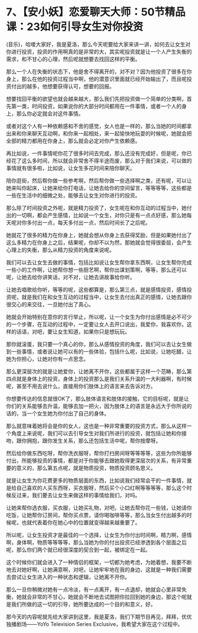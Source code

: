 # 7、【安小妖】恋爱聊天大师：50节精品课：23如何引导女生对你投资

(音乐)，哈喽大家好，我是夏洛，那么今天呢要给大家来讲一讲，如何去让女生对你进行投资，投资的作用啊真的是非常的大，其实呢投资就是让一个人产生失衡的需求，和不甘心的心理，然后呢就想要去找回这样的平衡。

那么一个人在失衡的状态下，他是舍不得离开的，对不对？因为他投资了很多在你身上，那么在他的投资过程当中啊，他的潜意识里面就已经开始输出了，而且呢投资付出的越多，他想要获得认可，想要的回报。

想要找回平衡的欲望也就会越来越大，那么我们先把投资做一个简单的分类啊，首先第一类，时间投资，如果说你的大部分时间都用在一件事情，或者一个人的身上，那么你必定就会对这件事情。

或者对这个人有一种依赖感和不舍的感觉，女人也是一样的，那么当她的时间都拿出来和你来聊天互动啊，和你来一起相处，来一起愉快地玩耍的时候呢，她就会把全部的精力都用在你身上，那么就会必定对你产生依赖感。

再比如说，一件事情呢你花了很多时间去完成，那么还没有完成好，但是呢，你已经花了这么多时间，所以就会非常舍不得半途而废，那么对于我们来说，可以做的事情就有很多啦，比如说，让女生多花时间来陪你聊天。

陪你逛街，然后帮你做一些参考啊，然后帮你做一些选择啊之类，还有呢，可以让她来叫你起床，让她来给你打电话，让她去给你的空间留言，等等等等，这些都是一些在生活中的细微之处，能够去让女生对你进行的投资。

那么除了时间投资之外呢，就是精力投资了，女生呢在和你互动的过程当中，她付出的一切啊，都会产生感情，比如说一个女生，对你只是有一点点好感，那么她每天呢对你多付出一点，每天多付出一点，然后时间长了之后呢。

她就花了很多的精力在你身上，她就会想从你身上去获得奖励，但是如果她付出了这么多精力在你身上之后，结果呢，你却不以为然，那她就会觉得很委屈，会产生心理上的失衡，那么从精力投资的角度来说呢。

我们可以去让女生去做的事情，包括比如说让女生帮你拿东西啊，让女生帮你完成一些小的工作啊，让她帮你想一些厨艺啊，帮你出谋划策啊，等等，那么还可以呢，让她去给你讲笑话，对不对，让她去讲故事给你听。

让她去唱歌给你听，等等的呢，这些都算是，那么第三点，就是感情投资，感情投资呢，就是我们在和女生互动的过程当中，让女生去付出真正的感情，让她去跟你很交心的来交往，一旦她付出了真心。

她就会开始特别在意你的言行举止，所以呢，让一个女生为你付出感情是必不可少的一个步骤，在互动的过程中，一定要让女人去开口说出，我爱你，我喜欢你，这样的话语，对吧，要让女生知道，如果你只是想玩玩。

那你就滚蛋，我只要一个真心的你，那么从感情投资的角度，我们可以去让女生做到一些事情，或者说让她可以有的一些体验，包括什么呢，比如说，让她吃醋，让她为你担心，让她对你有一点思念。

那么更深层次的就是让她爱你，让她离不开你，这些都属于这样一个范畴，那么第四点就是身体上的投资，身体上的投资那么是我们关系升温的一大利器啊，有时候呢，甚至不用去说什么，直接用你们肢体上的语言来去告诉对方。

你想要传达的信息就很OK了，那么肢体语言和肢体的接触，它的目标呢，就是让你们的关系能够去升温，能够去加一把火，因为肢体上的语言是永远大于你所说的话的，当一个女生她为你付出了自己的身体。

那么就意味着她将会是你的女人，这也是一种非常重要的投资方式，那么从这样一个角度上来说呢，我们可以去引导女生对我们所进行的投资，就包括让她和你接吻，跟你拥抱，跟你发生关系，那么还包括生活中呢，帮你按摩呀。

然后给你做东西吃呀，帮你洗衣服呀，帮你打扫房间呀等等等等，这些为你所能够付出，所能够投资的事情，都是对于你能够去跟她取得更深层次的关系，有非常重要的意义的，那么第五点呢，就是物质投资，物质投资顾名思义。

就是让女生为你花费更多的物质层面的东西，比如说我们经常会干的一件事情，就是给自己喜欢的人买东西呀，买衣服呀，然后买个小口红啊等等等等，那么这个时候反过来，我们要去让女生来做这样的事情给我们，对吗。

让她来帮你选衣服，买衣服，让她买礼物，对吧，让她去帮你花一些钱，让她请你吃饭，让她帮你订房间，帮你买点票，请你喝咖啡等等，那么当女生付出越多的时候呢，也就代表着你在她心中的位置就变得越来越重要了。

所以呢，让女生投资才是最佳的一个选择，让女生为你付出时间啊，精力啊，感情啊，身体啊，物质等等等等，那么当她为你的付出投资已经渗透到各个层面之后呢，那么你们两个就已经很深度的契合到一起，被绑定在一起。

这个时候你们就会进入了一种情侣的框架，一切都为她考虑，为她着想，我要不断地去对她好啊，让她满意啊，对吧，让她牢牢地在我的身边，这就是一种我们需要去尝试让女生进入的一种状态和逻辑，让她离不开你。

那么一旦你稍微对她有一点冷淡，有一点离开，有一点退却，她就会心里非常失衡，她就会非常的不甘心，她就会不断地去试图把你拉回到她的身边，那这个呢就是我们所做的这一切的引导，她所要达成的一个目的和意义，好。

那今天的内容呢就先给大家讲到这里，我是夏洛，我们下期节目再见，拜拜，优优独播剧场——YoYo Television Series Exclusive，我希望大家在这个过程中。

